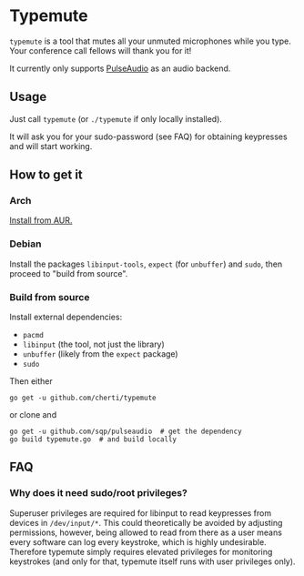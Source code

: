 # Typemute

`typemute` is a tool that mutes all your unmuted microphones while you type. Your conference call fellows will thank you for it!

It currently only supports [PulseAudio](https://www.freedesktop.org/wiki/Software/PulseAudio/) as an audio backend.


## Usage

Just call `typemute` (or `./typemute` if only locally installed).

It will ask you for your sudo-password (see FAQ) for obtaining keypresses and will start working.


## How to get it

### Arch

[Install from AUR.](https://aur.archlinux.org/packages/typemute/)

### Debian

Install the packages `libinput-tools`, `expect` (for `unbuffer`) and `sudo`, then proceed to "build from source".

### Build from source

Install external dependencies:

  * `pacmd`
  * `libinput` (the tool, not just the library)
  * `unbuffer` (likely from the `expect` package)
  * `sudo`

Then either

    go get -u github.com/cherti/typemute

or clone and

    go get -u github.com/sqp/pulseaudio  # get the dependency
    go build typemute.go  # and build locally


## FAQ

### Why does it need sudo/root privileges?

Superuser privileges are required for libinput to read keypresses from devices in `/dev/input/*`. This could theoretically be avoided by adjusting permissions, however, being allowed to read from there as a user means every software can log every keystroke, which is highly undesirable. Therefore typemute simply requires elevated privileges for monitoring keystrokes (and only for that, typemute itself runs with user privileges only).
